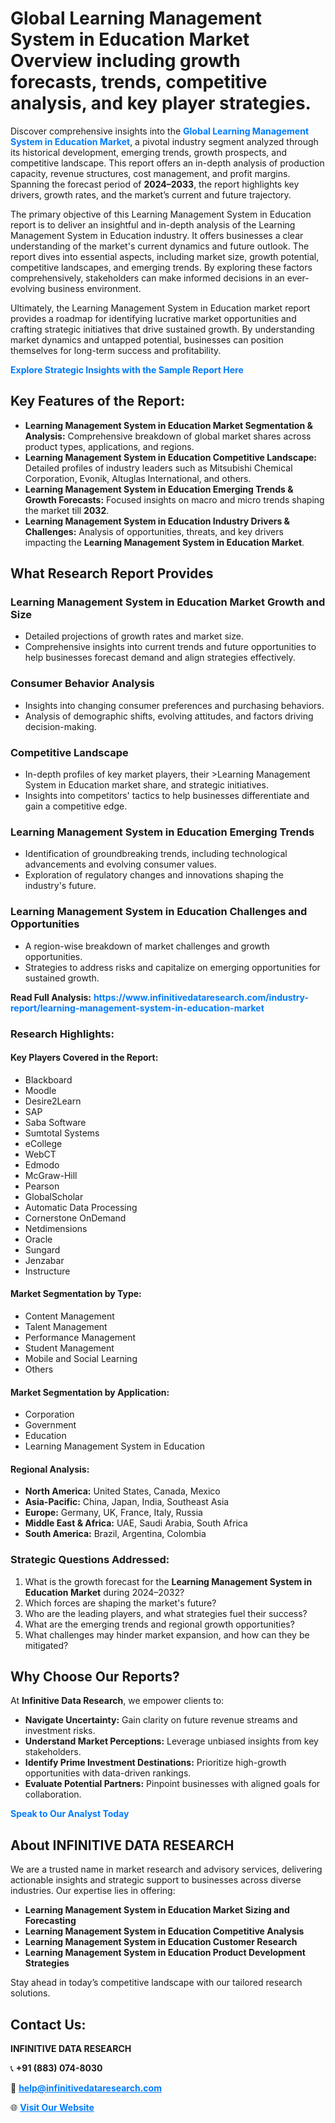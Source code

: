 <h1>Global Learning Management System in Education Market Overview including growth forecasts, trends, competitive analysis, and key player strategies.</h1>
<p>
Discover comprehensive insights into the 
<a href="https://www.infinitivedataresearch.com/industry-report/learning-management-system-in-education-market" rel="dofollow" style="color: #007BFF; text-decoration: none;"><strong>Global Learning Management System in Education Market</strong></a>, a pivotal industry segment analyzed through its historical development, emerging trends, growth prospects, and competitive landscape. This report offers an in-depth analysis of production capacity, revenue structures, cost management, and profit margins. Spanning the forecast period of <strong>2024–2033</strong>, the report highlights key drivers, growth rates, and the market’s current and future trajectory.
</p>
<p>
The primary objective of this Learning Management System in Education report is to deliver an insightful and in-depth analysis of the Learning Management System in Education industry. It offers businesses a clear understanding of the market's current dynamics and future outlook. The report dives into essential aspects, including market size, growth potential, competitive landscapes, and emerging trends. By exploring these factors comprehensively, stakeholders can make informed decisions in an ever-evolving business environment.
</p>
<p>
Ultimately, the Learning Management System in Education market report provides a roadmap for identifying lucrative market opportunities and crafting strategic initiatives that drive sustained growth. By understanding market dynamics and untapped potential, businesses can position themselves for long-term success and profitability.
</p>
<p>
<a href="https://www.infinitivedataresearch.com/request-sample/reportId=107472" style="color: #007BFF; text-decoration: none;"><strong>Explore Strategic Insights with the Sample Report Here</strong></a>
</p>

<h2>Key Features of the Report:</h2>
<ul>
<li><strong>Learning Management System in Education Market Segmentation & Analysis:</strong> Comprehensive breakdown of global market shares across product types, applications, and regions.</li>
<li><strong>Learning Management System in Education Competitive Landscape:</strong> Detailed profiles of industry leaders such as Mitsubishi Chemical Corporation, Evonik, Altuglas International, and others.</li>
<li><strong>Learning Management System in Education Emerging Trends & Growth Forecasts:</strong> Focused insights on macro and micro trends shaping the market till <strong>2032</strong>.</li>
<li><strong>Learning Management System in Education Industry Drivers & Challenges:</strong> Analysis of opportunities, threats, and key drivers impacting the <strong>Learning Management System in Education Market</strong>.</li>
</ul>

<h2>What Research Report Provides</h2>
<h3>Learning Management System in Education Market Growth and Size</h3>
<ul>
<li>Detailed projections of growth rates and market size.</li>
<li>Comprehensive insights into current trends and future opportunities to help businesses forecast demand and align strategies effectively.</li>
</ul>

<h3>Consumer Behavior Analysis</h3>
<ul>
<li>Insights into changing consumer preferences and purchasing behaviors.</li>
<li>Analysis of demographic shifts, evolving attitudes, and factors driving decision-making.</li>
</ul>

<h3>Competitive Landscape</h3>
<ul>
<li>In-depth profiles of key market players, their >Learning Management System in Education market share, and strategic initiatives.</li>
<li>Insights into competitors' tactics to help businesses differentiate and gain a competitive edge.</li>
</ul>

<h3>Learning Management System in Education Emerging Trends</h3>
<ul>
<li>Identification of groundbreaking trends, including technological advancements and evolving consumer values.</li>
<li>Exploration of regulatory changes and innovations shaping the industry's future.</li>
</ul>

<h3>Learning Management System in Education Challenges and Opportunities</h3>
<ul>
<li>A region-wise breakdown of market challenges and growth opportunities.</li>
<li>Strategies to address risks and capitalize on emerging opportunities for sustained growth.</li>
</ul>
<p><strong>Read Full Analysis:</strong> <a href="https://www.infinitivedataresearch.com/industry-report/learning-management-system-in-education-market" rel="dofollow" style="color: #007BFF; text-decoration: none;"><strong>https://www.infinitivedataresearch.com/industry-report/learning-management-system-in-education-market</strong></a></p>
<h3>Research Highlights:</h3>
<h4>Key Players Covered in the Report:</h4>
<ul><li>Blackboard</li><li>Moodle</li><li>Desire2Learn</li><li>SAP</li><li>Saba Software</li><li>Sumtotal Systems</li><li>eCollege</li><li>WebCT</li><li>Edmodo</li><li>McGraw-Hill</li><li>Pearson</li><li>GlobalScholar</li><li>Automatic Data Processing</li><li>Cornerstone OnDemand</li><li>Netdimensions</li><li>Oracle</li><li>Sungard</li><li>Jenzabar</li><li>Instructure</li></ul>
<h4>Market Segmentation by Type:</h4>
<ul><li>Content Management</li><li>Talent Management</li><li>Performance Management</li><li>Student Management</li><li>Mobile and Social Learning</li><li>Others</li></ul>
<h4>Market Segmentation by Application:</h4>
<ul><li>Corporation</li><li>Government</li><li>Education</li><li>Learning Management System in Education</li></ul>

<h4>Regional Analysis:</h4>
<ul>
<li><strong>North America:</strong> United States, Canada, Mexico</li>
<li><strong>Asia-Pacific:</strong> China, Japan, India, Southeast Asia</li>
<li><strong>Europe:</strong> Germany, UK, France, Italy, Russia</li>
<li><strong>Middle East & Africa:</strong> UAE, Saudi Arabia, South Africa</li>
<li><strong>South America:</strong> Brazil, Argentina, Colombia</li>
</ul>

<h3>Strategic Questions Addressed:</h3>
<ol>
<li>What is the growth forecast for the <strong>Learning Management System in Education Market</strong> during 2024–2032?</li>
<li>Which forces are shaping the market's future?</li>
<li>Who are the leading players, and what strategies fuel their success?</li>
<li>What are the emerging trends and regional growth opportunities?</li>
<li>What challenges may hinder market expansion, and how can they be mitigated?</li>
</ol>

<h2>Why Choose Our Reports?</h2>
<p>At <strong>Infinitive Data Research</strong>, we empower clients to:</p>
<ul>
<li><strong>Navigate Uncertainty:</strong> Gain clarity on future revenue streams and investment risks.</li>
<li><strong>Understand Market Perceptions:</strong> Leverage unbiased insights from key stakeholders.</li>
<li><strong>Identify Prime Investment Destinations:</strong> Prioritize high-growth opportunities with data-driven rankings.</li>
<li><strong>Evaluate Potential Partners:</strong> Pinpoint businesses with aligned goals for collaboration.</li>
</ul>
<p><a href="https://www.infinitivedataresearch.com/industry-report/learning-management-system-in-education-market" rel="dofollow" style="color: #007BFF; text-decoration: none;"><strong>Speak to Our Analyst Today</strong></a></p>

<h2>About INFINITIVE DATA RESEARCH</h2>
<p>We are a trusted name in market research and advisory services, delivering actionable insights and strategic support to businesses across diverse industries. Our expertise lies in offering:</p>
<ul>
<li><strong>Learning Management System in Education Market Sizing and Forecasting</strong></li>
<li><strong>Learning Management System in Education Competitive Analysis</strong></li>
<li><strong>Learning Management System in Education Customer Research</strong></li>
<li><strong>Learning Management System in Education Product Development Strategies</strong></li>
</ul>
<p>Stay ahead in today’s competitive landscape with our tailored research solutions.</p>

<h2>Contact Us:</h2>
<p><strong>INFINITIVE DATA RESEARCH</strong></p>
<p>📞 <strong>+91 (883) 074-8030</strong></p>
<p>📧 <strong><a href="mailto:help@infinitivedataresearch.com" style="color: #007BFF;">help@infinitivedataresearch.com</a></strong></p>
<p>🌐 <strong><a href="https://www.infinitivedataresearch.com" rel="dofollow" style="color: #007BFF;">Visit Our Website</a></strong></p>